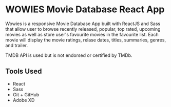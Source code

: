 # WOWIES Movie Database React App

Wowies is a responsive Movie Database App built with ReactJS and Sass that allow user to browse recently released, popular, top rated, upcoming movies as well as store user's favourite movies in the favourite list. Each movie will display the movie ratings, relase dates, titles, summaries, genres, and trailer. 

TMDB API is used but is not endorsed or certified by TMDb.


## Tools Used

- React
- Sass
- Git + GitHub
- Adobe XD
